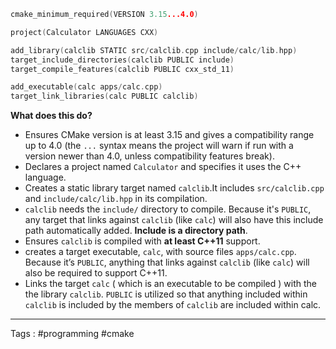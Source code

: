 ```c
cmake_minimum_required(VERSION 3.15...4.0)

project(Calculator LANGUAGES CXX)

add_library(calclib STATIC src/calclib.cpp include/calc/lib.hpp)
target_include_directories(calclib PUBLIC include)
target_compile_features(calclib PUBLIC cxx_std_11)

add_executable(calc apps/calc.cpp)
target_link_libraries(calc PUBLIC calclib)
```

**What does this do?**
- Ensures CMake version is at least 3.15 and gives a compatibility range up to 4.0 (the `...` syntax means the project will warn if run with a version newer than 4.0, unless compatibility features break).
- Declares a project named `Calculator` and specifies it uses the C++ language.
- Creates a static library target named `calclib`.It includes `src/calclib.cpp` and `include/calc/lib.hpp` in its compilation.
- `calclib` needs the `include/` directory to compile. Because it's `PUBLIC`, any target that links against `calclib` (like `calc`) will also have this include path automatically added. **Include is a directory path**. 
- Ensures `calclib` is compiled with **at least C++11** support.
- creates a target executable, `calc`, with source files `apps/calc.cpp`. Because it’s `PUBLIC`, anything that links against `calclib` (like `calc`) will also be required to support C++11.
- Links the target `calc` ( which is an executable to be compiled ) with the the library `calclib`. `PUBLIC` is utilized so that anything included within `calclib` is included by the members of `calclib` are included within calc. 
___
Tags : #programming #cmake